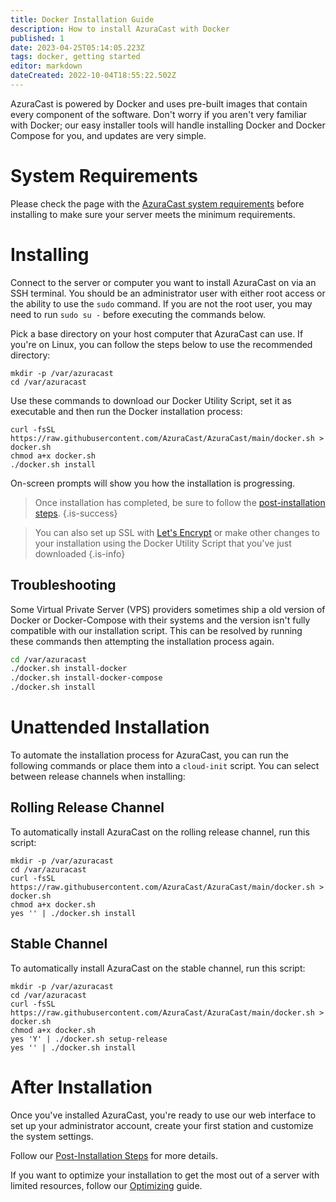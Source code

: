 ```yaml
---
title: Docker Installation Guide
description: How to install AzuraCast with Docker
published: 1
date: 2023-04-25T05:14:05.223Z
tags: docker, getting started
editor: markdown
dateCreated: 2022-10-04T18:55:22.502Z
---
```


AzuraCast is powered by Docker and uses pre-built images that contain every component of the software. Don't worry if you aren't very familiar with Docker; our easy installer tools will handle installing Docker and Docker Compose for you, and updates are very simple.

# System Requirements

Please check the page with the [AzuraCast system requirements](/en/getting-started/requirements) before installing to make sure your server meets the minimum requirements.

# Installing

Connect to the server or computer you want to install AzuraCast on via an SSH terminal. You should be an administrator user with either root access or the ability to use the `sudo` command. If you are not the root user, you may need to run `sudo su -` before executing the commands below.

Pick a base directory on your host computer that AzuraCast can use. If you're on Linux, you can follow the steps below to use the recommended directory:

```
mkdir -p /var/azuracast
cd /var/azuracast
```

Use these commands to download our Docker Utility Script, set it as executable and then run the Docker installation process:

```
curl -fsSL https://raw.githubusercontent.com/AzuraCast/AzuraCast/main/docker.sh > docker.sh
chmod a+x docker.sh
./docker.sh install
```

On-screen prompts will show you how the installation is progressing.

> Once installation has completed, be sure to follow the [post-installation steps](/en/getting-started/installation/post-installation-steps).
{.is-success}


> You can also set up SSL with [Let's Encrypt](/en/administration/ssl-and-lets-encrypt) or make other changes to your installation using the Docker Utility Script that you've just downloaded
{.is-info}

## Troubleshooting

Some Virtual Private Server (VPS) providers sometimes ship a old version of Docker or Docker-Compose with their systems and the version isn't fully compatible with our installation script. This can be resolved by running these commands then attempting the installation process again. 
``` bash
cd /var/azuracast
./docker.sh install-docker
./docker.sh install-docker-compose
./docker.sh install
```

# Unattended Installation
To automate the installation process for AzuraCast, you can run the following commands or place them into a `cloud-init` script. You can select between release channels when installing:

## Rolling Release Channel

To automatically install AzuraCast on the rolling release channel, run this script:

```
mkdir -p /var/azuracast
cd /var/azuracast
curl -fsSL https://raw.githubusercontent.com/AzuraCast/AzuraCast/main/docker.sh > docker.sh
chmod a+x docker.sh
yes '' | ./docker.sh install
```

## Stable Channel

To automatically install AzuraCast on the stable channel, run this script:

```
mkdir -p /var/azuracast
cd /var/azuracast
curl -fsSL https://raw.githubusercontent.com/AzuraCast/AzuraCast/main/docker.sh > docker.sh
chmod a+x docker.sh
yes 'Y' | ./docker.sh setup-release
yes '' | ./docker.sh install
```

# After Installation

Once you've installed AzuraCast, you're ready to use our web interface to set up your administrator account, create your first station and customize the system settings.

Follow our [Post-Installation Steps](/en/getting-started/installation/post-installation-steps) for more details.

If you want to optimize your installation to get the most out of a server with limited resources, follow our [Optimizing](/en/getting-started/installation/optimizing) guide.